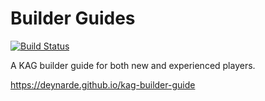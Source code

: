 # Builder Guides

[![Build Status](https://api.travis-ci.org/deynarde/kag-builder-guide.svg)](https://travis-ci.org/deynarde/kag-builder-guide)

A KAG builder guide for both new and experienced players.

https://deynarde.github.io/kag-builder-guide

